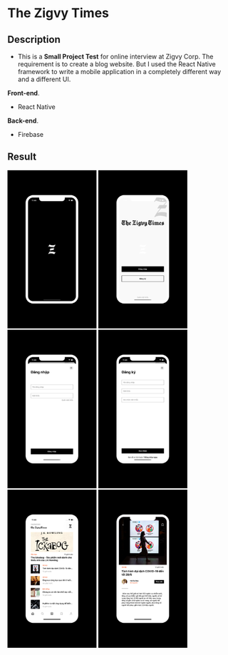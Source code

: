 # The Zigvy Times

## Description

- This is a **Small Project Test** for online interview at Zigvy Corp. The requirement is to create a blog website. But I used the React Native framework to write a mobile application in a completely different way and a different UI.

**Front-end**.
  - React Native
  
**Back-end**.
  - Firebase
  
## Result
  <img width=200 title="Preview" src="https://github.com/baronha/interview-home-work/blob/hagiabao_2020/preview/Frame%203.png">
  <img width=200 title="Preview" src="https://github.com/baronha/interview-home-work/blob/hagiabao_2020/preview/Frame%204.png">
    <img width=200 title="Preview" src="https://github.com/baronha/interview-home-work/blob/hagiabao_2020/preview/Frame%205.png">
      <img width=200 title="Preview" src="https://github.com/baronha/interview-home-work/blob/hagiabao_2020/preview/Frame%206.png">
        <img width=200 title="Preview" src="https://github.com/baronha/interview-home-work/blob/hagiabao_2020/preview/Frame%207.png">
          <img width=200 title="Preview" src="https://github.com/baronha/interview-home-work/blob/hagiabao_2020/preview/Frame%208.png">
